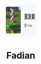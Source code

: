 

<p align="center">
<img src="./Docs/cover.jpg" width=100px height=100px></p>
<h1 align="center"> Fadian </h1>
